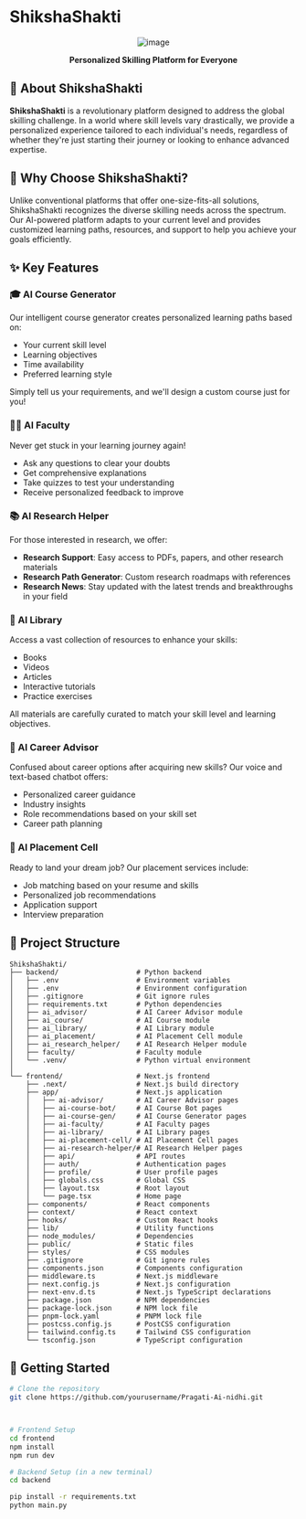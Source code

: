 # ShikshaShakti

<div align="center">
  
![image](https://github.com/user-attachments/assets/b0babc5b-6111-4333-af68-60f2072ab5f6)


**Personalized Skilling Platform for Everyone**

</div>

## 🌟 About ShikshaShakti

**ShikshaShakti** is a revolutionary platform designed to address the global skilling challenge. In a world where skill levels vary drastically, we provide a personalized experience tailored to each individual's needs, regardless of whether they're just starting their journey or looking to enhance advanced expertise.

## 🤔 Why Choose ShikshaShakti?

Unlike conventional platforms that offer one-size-fits-all solutions, ShikshaShakti recognizes the diverse skilling needs across the spectrum. Our AI-powered platform adapts to your current level and provides customized learning paths, resources, and support to help you achieve your goals efficiently.

## ✨ Key Features

### 🎓 AI Course Generator
Our intelligent course generator creates personalized learning paths based on:
- Your current skill level
- Learning objectives
- Time availability
- Preferred learning style

Simply tell us your requirements, and we'll design a custom course just for you!

### 👨‍🏫 AI Faculty
Never get stuck in your learning journey again!
- Ask any questions to clear your doubts
- Get comprehensive explanations
- Take quizzes to test your understanding
- Receive personalized feedback to improve

### 📚 AI Research Helper
For those interested in research, we offer:
- **Research Support**: Easy access to PDFs, papers, and other research materials
- **Research Path Generator**: Custom research roadmaps with references
- **Research News**: Stay updated with the latest trends and breakthroughs in your field

### 📖 AI Library
Access a vast collection of resources to enhance your skills:
- Books
- Videos
- Articles
- Interactive tutorials
- Practice exercises

All materials are carefully curated to match your skill level and learning objectives.

### 💼 AI Career Advisor
Confused about career options after acquiring new skills? Our voice and text-based chatbot offers:
- Personalized career guidance
- Industry insights
- Role recommendations based on your skill set
- Career path planning

### 🚀 AI Placement Cell
Ready to land your dream job? Our placement services include:
- Job matching based on your resume and skills
- Personalized job recommendations
- Application support
- Interview preparation
## 📁 Project Structure

```
ShikshaShakti/
├── backend/                   # Python backend
│   ├── .env                   # Environment variables
│   ├── .env                   # Environment configuration
│   ├── .gitignore             # Git ignore rules
│   ├── requirements.txt       # Python dependencies
│   ├── ai_advisor/            # AI Career Advisor module
│   ├── ai_course/             # AI Course module
│   ├── ai_library/            # AI Library module 
│   ├── ai_placement/          # AI Placement Cell module
│   ├── ai_research_helper/    # AI Research Helper module
│   ├── faculty/               # Faculty module
│   └── .venv/                 # Python virtual environment
│
└── frontend/                  # Next.js frontend
    ├── .next/                 # Next.js build directory
    ├── app/                   # Next.js application
    │   ├── ai-advisor/        # AI Career Advisor pages
    │   ├── ai-course-bot/     # AI Course Bot pages
    │   ├── ai-course-gen/     # AI Course Generator pages
    │   ├── ai-faculty/        # AI Faculty pages
    │   ├── ai-library/        # AI Library pages 
    │   ├── ai-placement-cell/ # AI Placement Cell pages
    │   ├── ai-research-helper/# AI Research Helper pages
    │   ├── api/               # API routes
    │   ├── auth/              # Authentication pages
    │   ├── profile/           # User profile pages
    │   ├── globals.css        # Global CSS
    │   ├── layout.tsx         # Root layout
    │   └── page.tsx           # Home page
    ├── components/            # React components
    ├── context/               # React context
    ├── hooks/                 # Custom React hooks
    ├── lib/                   # Utility functions
    ├── node_modules/          # Dependencies
    ├── public/                # Static files
    ├── styles/                # CSS modules
    ├── .gitignore             # Git ignore rules
    ├── components.json        # Components configuration
    ├── middleware.ts          # Next.js middleware
    ├── next.config.js         # Next.js configuration
    ├── next-env.d.ts          # Next.js TypeScript declarations
    ├── package.json           # NPM dependencies
    ├── package-lock.json      # NPM lock file
    ├── pnpm-lock.yaml         # PNPM lock file
    ├── postcss.config.js      # PostCSS configuration
    ├── tailwind.config.ts     # Tailwind CSS configuration
    └── tsconfig.json          # TypeScript configuration
```


## 🚀 Getting Started

```bash
# Clone the repository
git clone https://github.com/yourusername/Pragati-Ai-nidhi.git



# Frontend Setup
cd frontend
npm install
npm run dev

# Backend Setup (in a new terminal)
cd backend

pip install -r requirements.txt
python main.py
```
